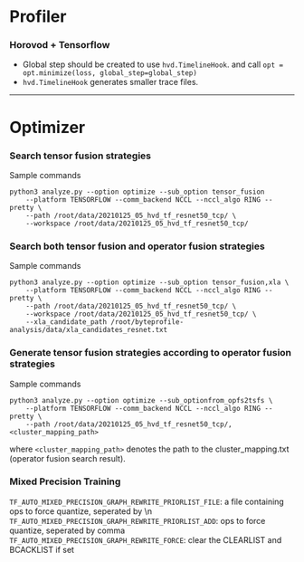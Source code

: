 
# Profiler
### Horovod + Tensorflow

* Global step should be created to use `hvd.TimelineHook`. and call
```opt = opt.minimize(loss, global_step=global_step)```
* `hvd.TimelineHook` generates smaller trace files.


---
# Optimizer

### Search tensor fusion strategies
Sample commands
```
python3 analyze.py --option optimize --sub_option tensor_fusion 
    --platform TENSORFLOW --comm_backend NCCL --nccl_algo RING --pretty \
    --path /root/data/20210125_05_hvd_tf_resnet50_tcp/ \
    --workspace /root/data/20210125_05_hvd_tf_resnet50_tcp/
```

### Search both tensor fusion and operator fusion strategies
Sample commands
```
python3 analyze.py --option optimize --sub_option tensor_fusion,xla \
    --platform TENSORFLOW --comm_backend NCCL --nccl_algo RING --pretty \
    --path /root/data/20210125_05_hvd_tf_resnet50_tcp/ \
    --workspace /root/data/20210125_05_hvd_tf_resnet50_tcp/ \
    --xla_candidate_path /root/byteprofile-analysis/data/xla_candidates_resnet.txt
```

### Generate tensor fusion strategies according to operator fusion strategies
Sample commands
```
python3 analyze.py --option optimize --sub_optionfrom_opfs2tsfs \
    --platform TENSORFLOW --comm_backend NCCL --nccl_algo RING --pretty \
    --path /root/data/20210125_05_hvd_tf_resnet50_tcp/,<cluster_mapping_path>
```
where `<cluster_mapping_path>` denotes the path to the cluster_mapping.txt (operator fusion search result).

### Mixed Precision Training
`TF_AUTO_MIXED_PRECISION_GRAPH_REWRITE_PRIORLIST_FILE`: a file containing ops to force quantize, seperated by \n
`TF_AUTO_MIXED_PRECISION_GRAPH_REWRITE_PRIORLIST_ADD`: ops to force quantize, seperated by comma
`TF_AUTO_MIXED_PRECISION_GRAPH_REWRITE_FORCE`: clear the CLEARLIST and BCACKLIST if set
